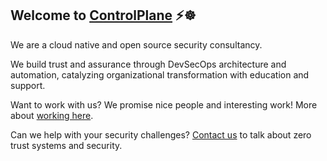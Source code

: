 ## Welcome to [ControlPlane](https://control-plane.io/) ⚡☸️

We are a cloud native and open source security consultancy. 

We build trust and assurance through DevSecOps architecture and automation, catalyzing organizational transformation with education and support.

Want to work with us? We promise nice people and interesting work! More about [working here](https://control-plane.io/working-here/).

Can we help with your security challenges? [Contact us](https://control-plane.io/contact) to talk about zero trust systems and security.

<!--

**Here are some ideas to get you started:**

🙋‍♀️ A short introduction - what is your organization all about?
🌈 Contribution guidelines - how can the community get involved?
👩‍💻 Useful resources - where can the community find your docs? Is there anything else the community should know?
🍿 Fun facts - what does your team eat for breakfast?
🧙 Remember, you can do mighty things with the power of [Markdown](https://docs.github.com/github/writing-on-github/getting-started-with-writing-and-formatting-on-github/basic-writing-and-formatting-syntax)
-->
